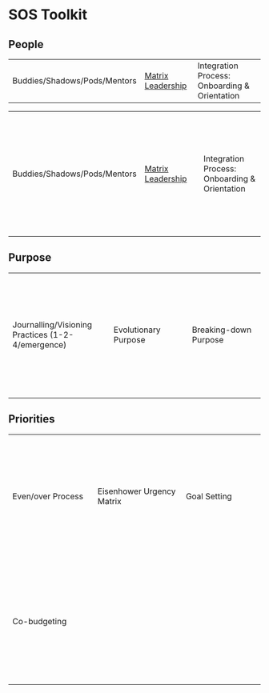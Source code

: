 # SOS Toolkit

## People

|                              |                                                  |                                               |
|------------------------------|--------------------------------------------------|-----------------------------------------------|
| Buddies/Shadows/Pods/Mentors | [Matrix Leadership](people/matrix-leadership.md) | Integration Process: Onboarding & Orientation |

<table>
  <tr height="250px">
    <td width="250px">Buddies/Shadows/Pods/Mentors</td>
    <td width="250px"><a href="people/matrix-leadership.md">Matrix Leadership</a></td>
    <td width="250px">Integration Process: Onboarding & Orientation</td>
  </tr>
</table>

## Purpose

<table>
  <tr height="250px">
    <td width="250px">Journalling/Visioning Practices (1-2-4/emergence)</td>
    <td width="250px">Evolutionary Purpose</td>
    <td width="250px">Breaking-down Purpose</td>
  </tr>
</table>

## Priorities

<table>
  <tr height="250px">
    <td width="250px">Even/over Process</td>
    <td width="250px">Eisenhower Urgency Matrix</td>
    <td width="250px">Goal Setting</td>
  </tr>
  <tr height="250px">
    <td>Co-budgeting</td>
  </tr>
</table>
